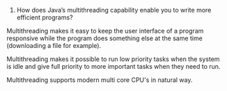 1.  How does Java’s multithreading capability enable you to write more efficient programs?

Multithreading makes it easy to keep  the user interface of a program responsive while the program does something else at the same time (downloading a file for example).

Multithreading makes it possible to run low priority tasks when the system is idle and give full priority to more important tasks when they need to run.

Multithreading supports modern multi core CPU's in natural way.
